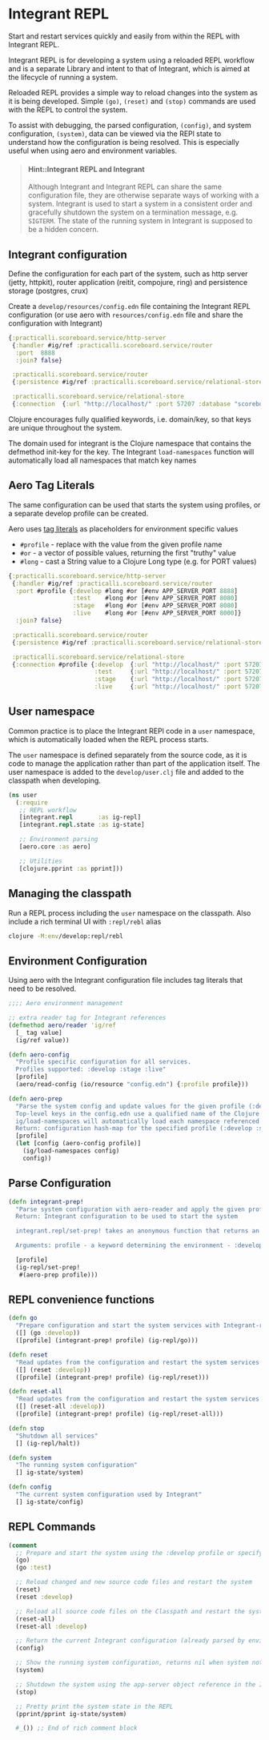 # Integrant REPL

<!-- > #### TODO: Integrant repl Review -->

Start and restart services quickly and easily from within the REPL with Integrant REPL.

Integrant REPL is for developing a system using a reloaded REPL workflow and is a separate Library and intent to that of Integrant, which is aimed at the lifecycle of running a system.

Reloaded REPL provides a simple way to reload changes into the system as it is being developed. Simple `(go)`, `(reset)` and `(stop)` commands are used with the REPL to control the system.

To assist with debugging, the parsed configuration, `(config)`, and system configuration, `(system)`, data can be viewed via the REPl state to understand how the configuration is being resolved.  This is especially useful when using aero and environment variables.

> #### Hint::Integrant REPL and Integrant
> Although Integrant and Integrant REPL can share the same configuration file, they are otherwise separate ways of working with a system.
> Integrant is used to start a system in a consistent order and gracefully shutdown the system on a termination message, e.g. `SIGTERM`.  The state of the running system in Integrant is supposed to be a hidden concern.


## Integrant configuration

Define the configuration for each part of the system, such as http server (jetty, httpkit), router application (reitit, compojure, ring) and persistence storage (postgres, crux)

Create a `develop/resources/config.edn` file containing the Integrant REPL configuration (or use aero with `resources/config.edn` file and share the configuration with Integrant)

```clojure
{:practicalli.scoreboard.service/http-server
 {:handler #ig/ref :practicalli.scoreboard.service/router
  :port  8888
  :join? false}

 :practicalli.scoreboard.service/router
 {:persistence #ig/ref :practicalli.scoreboard.service/relational-store}

 :practicalli.scoreboard.service/relational-store
 {:connection  {:url "http://localhost/" :port 57207 :database "scoreboard"}}}
```

Clojure encourages fully qualified keywords, i.e. domain/key, so that keys are unique throughout the system.

The domain used for integrant is the Clojure namespace that contains the defmethod init-key for the key.  The Integrant `load-namespaces` function will automatically load all namespaces that match key names


## Aero Tag Literals

The same configuration can be used that starts the system using profiles, or a separate develop profile can be created.

Aero uses [tag literals](https://github.com/juxt/aero#tag-literals) as placeholders for environment specific values

* `#profile` - replace with the value from the given profile name
* `#or`  - a vector of possible values, returning the first "truthy" value
* `#long` - cast a String value to a Clojure Long type (e.g. for PORT values)

```clojure
{:practicalli.scoreboard.service/http-server
 {:handler #ig/ref :practicalli.scoreboard.service/router
  :port #profile {:develop #long #or [#env APP_SERVER_PORT 8888]
                  :test    #long #or [#env APP_SERVER_PORT 8080]
                  :stage   #long #or [#env APP_SERVER_PORT 8080]
                  :live    #long #or [#env APP_SERVER_PORT 8000]}
  :join? false}

 :practicalli.scoreboard.service/router
 {:persistence #ig/ref :practicalli.scoreboard.service/relational-store}

 :practicalli.scoreboard.service/relational-store
 {:connection #profile {:develop  {:url "http://localhost/" :port 57207 :database "scoreboard-develop"}
                        :test     {:url "http://localhost/" :port 57207 :database "scoreboard-test"}
                        :stage    {:url "http://localhost/" :port 57207 :database "scoreboard-stage"}
                        :live     {:url "http://localhost/" :port 57207 :database "scoreboard"}}}}
```


## User namespace

Common practice is to place the Integrant REPl code in a `user` namespace, which is automatically loaded when the REPL process starts.

The `user` namespace is defined separately from the source code, as it is code to manage the application rather than part of the application itself.  The user namespace is added to the `develop/user.clj` file and added to the classpath when developing.

```clojure
(ns user
  (:require
   ;; REPL workflow
   [integrant.repl       :as ig-repl]
   [integrant.repl.state :as ig-state]

   ;; Environment parsing
   [aero.core :as aero]

   ;; Utilities
   [clojure.pprint :as pprint]))
```


## Managing the classpath

Run a REPL process including the `user` namespace on the classpath.  Also include a rich terminal UI with `:repl/rebl` alias

```bash
clojure -M:env/develop:repl/rebl
```

<!-- TODO: Integrant REPL - add repl startup screenshot ?? -->


## Environment Configuration

Using aero with the Integrant configuration file includes tag literals that need to be resolved.

```clojure
;;;; Aero environment management

;; extra reader tag for Integrant references
(defmethod aero/reader 'ig/ref
  [_ tag value]
  (ig/ref value))

(defn aero-config
  "Profile specific configuration for all services.
  Profiles supported: :develop :stage :live"
  [profile]
  (aero/read-config (io/resource "config.edn") {:profile profile}))

(defn aero-prep
  "Parse the system config and update values for the given profile (:develop, :stag :live)
  Top-level keys in the config.edn use a qualified name of the Clojure namespace the ig/init-key defmethod is defined in
  ig/load-namespaces will automatically load each namespace referenced by a top-level key in the Integrant configuration
  Return: configuration hash-map for the specified profile (:develop :stage :live)"
  [profile]
  (let [config (aero-config profile)]
    (ig/load-namespaces config)
    config))
```

## Parse Configuration

```clojure
(defn integrant-prep!
  "Parse system configuration with aero-reader and apply the given profile values
  Return: Integrant configuration to be used to start the system

  integrant.repl/set-prep! takes an anonymous function that returns an integrant configuration

  Arguments: profile - a keyword determining the environment - :develop :test :stage :live"

  [profile]
  (ig-repl/set-prep!
   #(aero-prep profile)))
```


## REPL convenience functions

```clojure
(defn go
  "Prepare configuration and start the system services with Integrant-repl"
  ([] (go :develop))
  ([profile] (integrant-prep! profile) (ig-repl/go)))

(defn reset
  "Read updates from the configuration and restart the system services with Integrant-repl"
  ([] (reset :develop))
  ([profile] (integrant-prep! profile) (ig-repl/reset)))

(defn reset-all
  "Read updates from the configuration and restart the system services with Integrant-repl"
  ([] (reset-all :develop))
  ([profile] (integrant-prep! profile) (ig-repl/reset-all)))

(defn stop
  "Shutdown all services"
  [] (ig-repl/halt))

(defn system
  "The running system configuration"
  [] ig-state/system)

(defn config
  "The current system configuration used by Integrant"
  [] ig-state/config)
```

## REPL Commands

```clojure
(comment
  ;; Prepare and start the system using the :develop profile or specify the environment
  (go)
  (go :test)

  ;; Reload changed and new source code files and restart the system
  (reset)
  (reset :develop)

  ;; Reload all source code files on the Classpath and restart the system
  (reset-all)
  (reset-all :develop)

  ;; Return the current Integrant configuration (already parsed by environment)
  (config)

  ;; Show the running system configuration, returns nil when system not running
  (system)

  ;; Shutdown the system using the app-server object reference in the Integrant state
  (stop)

  ;; Pretty print the system state in the REPL
  (pprint/pprint ig-state/system)

  #_()) ;; End of rich comment block
```
